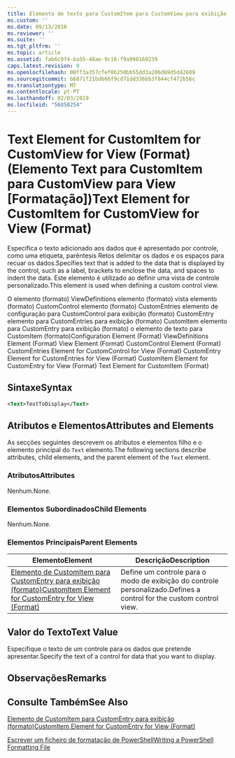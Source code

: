 ```yaml
---
title: Elemento de texto para CustomItem para CustomView para exibição (formato) | Documentos da Microsoft
ms.custom: ''
ms.date: 09/13/2016
ms.reviewer: ''
ms.suite: ''
ms.tgt_pltfrm: ''
ms.topic: article
ms.assetid: fab6c0f4-ba55-48ae-9c16-f9a998169239
caps.latest.revision: 9
ms.openlocfilehash: 00ff3a357cfef0b250bb55dd3a206d69d5d42609
ms.sourcegitcommit: b6871f21bd666f9cd71dd336bb3f844cf472b56c
ms.translationtype: MT
ms.contentlocale: pt-PT
ms.lasthandoff: 02/03/2019
ms.locfileid: "56850254"
---
```

# <a name="text-element-for-customitem-for-customview-for-view-format"></a><span data-ttu-id="cd0fa-102">Text Element for CustomItem for CustomView for View (Format) (Elemento Text para CustomItem para CustomView para View [Formatação])</span><span class="sxs-lookup"><span data-stu-id="cd0fa-102">Text Element for CustomItem for CustomView for View (Format)</span></span>

<span data-ttu-id="cd0fa-103">Especifica o texto adicionado aos dados que é apresentado por controle, como uma etiqueta, parêntesis Retos delimitar os dados e os espaços para recuar os dados.</span><span class="sxs-lookup"><span data-stu-id="cd0fa-103">Specifies text that is added to the data that is displayed by the control, such as a label, brackets to enclose the data, and spaces to indent the data.</span></span> <span data-ttu-id="cd0fa-104">Este elemento é utilizado ao definir uma vista de controle personalizado.</span><span class="sxs-lookup"><span data-stu-id="cd0fa-104">This element is used when defining a custom control view.</span></span>

<span data-ttu-id="cd0fa-105">O elemento (formato) ViewDefinitions elemento (formato) vista elemento (formato) CustomControl elemento (formato) CustomEntries elemento de configuração para CustomControl para exibição (formato) CustomEntry elemento para CustomEntries para exibição (formato) CustomItem elemento para CustomEntry para exibição (formato) o elemento de texto para CustomItem (formato)</span><span class="sxs-lookup"><span data-stu-id="cd0fa-105">Configuration Element (Format) ViewDefinitions Element (Format) View Element (Format) CustomControl Element (Format) CustomEntries Element for CustomControl for View (Format) CustomEntry Element for CustomEntries for View (Format) CustomItem Element for CustomEntry for View (Format) Text Element for CustomItem (Format)</span></span>

## <a name="syntax"></a><span data-ttu-id="cd0fa-106">Sintaxe</span><span class="sxs-lookup"><span data-stu-id="cd0fa-106">Syntax</span></span>

```xml
<Text>TextToDisplay</Text>
```

## <a name="attributes-and-elements"></a><span data-ttu-id="cd0fa-107">Atributos e Elementos</span><span class="sxs-lookup"><span data-stu-id="cd0fa-107">Attributes and Elements</span></span>

<span data-ttu-id="cd0fa-108">As secções seguintes descrevem os atributos e elementos filho e o elemento principal do `Text` elemento.</span><span class="sxs-lookup"><span data-stu-id="cd0fa-108">The following sections describe attributes, child elements, and the parent element of the `Text` element.</span></span>

### <a name="attributes"></a><span data-ttu-id="cd0fa-109">Atributos</span><span class="sxs-lookup"><span data-stu-id="cd0fa-109">Attributes</span></span>

<span data-ttu-id="cd0fa-110">Nenhum.</span><span class="sxs-lookup"><span data-stu-id="cd0fa-110">None.</span></span>

### <a name="child-elements"></a><span data-ttu-id="cd0fa-111">Elementos Subordinados</span><span class="sxs-lookup"><span data-stu-id="cd0fa-111">Child Elements</span></span>

<span data-ttu-id="cd0fa-112">Nenhum.</span><span class="sxs-lookup"><span data-stu-id="cd0fa-112">None.</span></span>

### <a name="parent-elements"></a><span data-ttu-id="cd0fa-113">Elementos Principais</span><span class="sxs-lookup"><span data-stu-id="cd0fa-113">Parent Elements</span></span>

|<span data-ttu-id="cd0fa-114">Elemento</span><span class="sxs-lookup"><span data-stu-id="cd0fa-114">Element</span></span>|<span data-ttu-id="cd0fa-115">Descrição</span><span class="sxs-lookup"><span data-stu-id="cd0fa-115">Description</span></span>|
|-------------|-----------------|
|[<span data-ttu-id="cd0fa-116">Elemento de CustomItem para CustomEntry para exibição (formato)</span><span class="sxs-lookup"><span data-stu-id="cd0fa-116">CustomItem Element for CustomEntry for View (Format)</span></span>](./customitem-element-for-customentry-for-customcontrol-for-view-format.md)|<span data-ttu-id="cd0fa-117">Define um controle para o modo de exibição do controle personalizado.</span><span class="sxs-lookup"><span data-stu-id="cd0fa-117">Defines a control for the custom control view.</span></span>|

## <a name="text-value"></a><span data-ttu-id="cd0fa-118">Valor do Texto</span><span class="sxs-lookup"><span data-stu-id="cd0fa-118">Text Value</span></span>

<span data-ttu-id="cd0fa-119">Especifique o texto de um controle para os dados que pretende apresentar.</span><span class="sxs-lookup"><span data-stu-id="cd0fa-119">Specify the text of a control for data that you want to display.</span></span>

## <a name="remarks"></a><span data-ttu-id="cd0fa-120">Observações</span><span class="sxs-lookup"><span data-stu-id="cd0fa-120">Remarks</span></span>

## <a name="see-also"></a><span data-ttu-id="cd0fa-121">Consulte Também</span><span class="sxs-lookup"><span data-stu-id="cd0fa-121">See Also</span></span>

[<span data-ttu-id="cd0fa-122">Elemento de CustomItem para CustomEntry para exibição (formato)</span><span class="sxs-lookup"><span data-stu-id="cd0fa-122">CustomItem Element for CustomEntry for View (Format)</span></span>](./customitem-element-for-customentry-for-customcontrol-for-view-format.md)

[<span data-ttu-id="cd0fa-123">Escrever um ficheiro de formatação de PowerShell</span><span class="sxs-lookup"><span data-stu-id="cd0fa-123">Writing a PowerShell Formatting File</span></span>](./writing-a-powershell-formatting-file.md)
